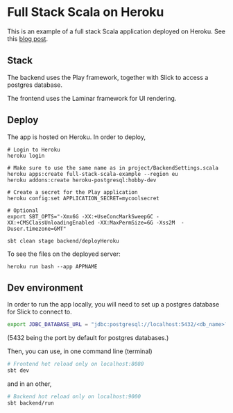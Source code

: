 # Full Stack Scala on Heroku

This is an example of a full stack Scala application deployed on
Heroku. See this [blog post](https://medium.com/@antoine.doeraene/deploying-a-full-stack-scala-application-on-heroku-6d8093a913b3).

## Stack

The backend uses the Play framework, together with Slick to access a
postgres database.

The frontend uses the Laminar framework for UI rendering.

## Deploy

The app is hosted on Heroku. In order to deploy,
```
# Login to Heroku
heroku login

# Make sure to use the same name as in project/BackendSettings.scala
heroku apps:create full-stack-scala-example --region eu
heroku addons:create heroku-postgresql:hobby-dev

# Create a secret for the Play application
heroku config:set APPLICATION_SECRET=mycoolsecret

# Optional
export SBT_OPTS="-Xmx6G -XX:+UseConcMarkSweepGC -XX:+CMSClassUnloadingEnabled -XX:MaxPermSize=6G -Xss2M  -Duser.timezone=GMT"

sbt clean stage backend/deployHeroku
```

To see the files on the deployed server:
```
heroku run bash --app APPNAME
```

## Dev environment

In order to run the app locally, you will need to set up a postgres database for Slick to connect to.

```bash
export JDBC_DATABASE_URL = "jdbc:postgresql://localhost:5432/<db_name>?user=<your_user>&password=<your_password>"
```
(5432 being the port by default for postgres databases.)

Then, you can use, in one command line (terminal)
```bash
# Frontend hot reload only on localhost:8080
sbt dev
```
and in an other,
```bash
# Backend hot reload only on localhost:9000
sbt backend/run
```
